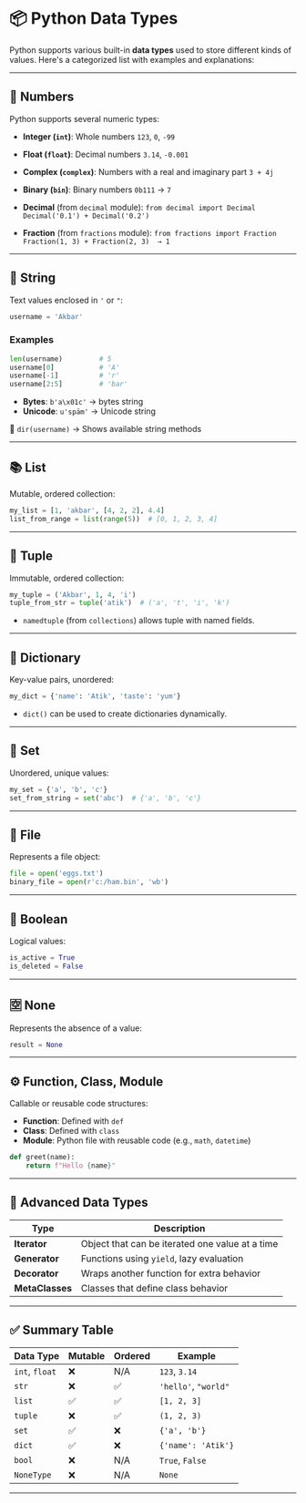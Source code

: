 

# 📦 Python Data Types

Python supports various built-in **data types** used to store different kinds of values. Here's a categorized list with examples and explanations:

---

## 🔢 Numbers

Python supports several numeric types:

* **Integer (`int`)**: Whole numbers
  `123`, `0`, `-99`

* **Float (`float`)**: Decimal numbers
  `3.14`, `-0.001`

* **Complex (`complex`)**: Numbers with a real and imaginary part
  `3 + 4j`

* **Binary (`bin`)**: Binary numbers
  `0b111` → `7`

* **Decimal** (from `decimal` module):
  `from decimal import Decimal`
  `Decimal('0.1') + Decimal('0.2')`

* **Fraction** (from `fractions` module):
  `from fractions import Fraction`
  `Fraction(1, 3) + Fraction(2, 3)  → 1`

---

## 🧵 String

Text values enclosed in `'` or `"`:

```python
username = 'Akbar'
```

### Examples

```python
len(username)         # 5
username[0]           # 'A'
username[-1]          # 'r'
username[2:5]         # 'bar'
```

* **Bytes**: `b'a\x01c'` → bytes string
* **Unicode**: `u'späm'` → Unicode string

🔧 `dir(username)` → Shows available string methods

---

## 📚 List

Mutable, ordered collection:

```python
my_list = [1, 'akbar', [4, 2, 2], 4.4]
list_from_range = list(range(5))  # [0, 1, 2, 3, 4]
```

---

## 🧱 Tuple

Immutable, ordered collection:

```python
my_tuple = ('Akbar', 1, 4, 'i')
tuple_from_str = tuple('atik')  # ('a', 't', 'i', 'k')
```

* `namedtuple` (from `collections`) allows tuple with named fields.

---

## 📖 Dictionary

Key-value pairs, unordered:

```python
my_dict = {'name': 'Atik', 'taste': 'yum'}
```

* `dict()` can be used to create dictionaries dynamically.

---

## 🔣 Set

Unordered, unique values:

```python
my_set = {'a', 'b', 'c'}
set_from_string = set('abc')  # {'a', 'b', 'c'}
```

---

## 📁 File

Represents a file object:

```python
file = open('eggs.txt')
binary_file = open(r'c:/ham.bin', 'wb')
```

---

## 🔘 Boolean

Logical values:

```python
is_active = True
is_deleted = False
```

---

## 🈳 None

Represents the absence of a value:

```python
result = None
```

---

## ⚙️ Function, Class, Module

Callable or reusable code structures:

* **Function**: Defined with `def`
* **Class**: Defined with `class`
* **Module**: Python file with reusable code (e.g., `math`, `datetime`)

```python
def greet(name):
    return f"Hello {name}"
```

---

## 🚀 Advanced Data Types

| Type            | Description                                     |
| --------------- | ----------------------------------------------- |
| **Iterator**    | Object that can be iterated one value at a time |
| **Generator**   | Functions using `yield`, lazy evaluation        |
| **Decorator**   | Wraps another function for extra behavior       |
| **MetaClasses** | Classes that define class behavior              |

---

## ✅ Summary Table

| Data Type      | Mutable | Ordered | Example              |
| -------------- | ------- | ------- | -------------------- |
| `int`, `float` | ❌       | N/A     | `123`, `3.14`        |
| `str`          | ❌       | ✅       | `'hello'`, `"world"` |
| `list`         | ✅       | ✅       | `[1, 2, 3]`          |
| `tuple`        | ❌       | ✅       | `(1, 2, 3)`          |
| `set`          | ✅       | ❌       | `{'a', 'b'}`         |
| `dict`         | ✅       | ❌       | `{'name': 'Atik'}`   |
| `bool`         | ❌       | N/A     | `True`, `False`      |
| `NoneType`     | ❌       | N/A     | `None`               |

---

